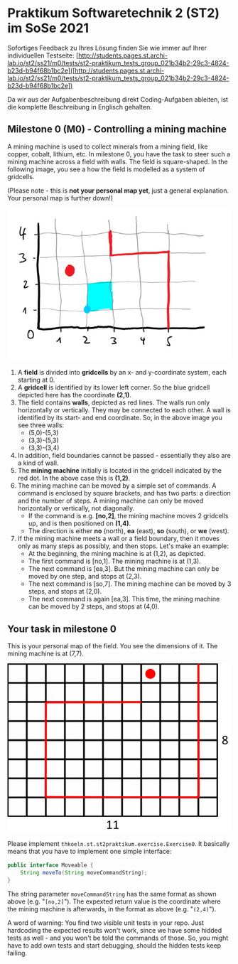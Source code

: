 # Praktikum Softwaretechnik 2 (ST2) im SoSe 2021

Sofortiges Feedback zu Ihres Lösung finden Sie wie immer auf Ihrer individuellen Testseite:
[http://students.pages.st.archi-lab.io/st2/ss21/m0/tests/st2-praktikum_tests_group_021b34b2-29c3-4824-b23d-b94f68b1bc2e]([http://students.pages.st.archi-lab.io/st2/ss21/m0/tests/st2-praktikum_tests_group_021b34b2-29c3-4824-b23d-b94f68b1bc2e])

Da wir aus der Aufgabenbeschreibung direkt Coding-Aufgaben ableiten, ist die komplette Beschreibung in Englisch
gehalten. 

## Milestone 0 (M0) - Controlling a mining machine

A mining machine is used to collect minerals from a mining field, like copper, cobalt, lithium, etc. 
In milestone 0, you have the task to steer such a mining machine across a field with walls.
The field is square-shaped. In the following image, you see a how the field is modelled as a 
system of gridcells.

(Please note - this is **not your personal map yet**, just a general explanation. Your personal map is further down!)

![field](src/main/resources/explanation.jpg)

1. A **field** is divided into **gridcells** by an x- and y-coordinate system, each starting
 at 0. 
1. A **gridcell** is identified by its lower left corner. So the blue gridcell depicted here has the coordinate **(2,1)**. 
1. The field contains **walls**, depicted as red lines. The walls run only horizontally or
    vertically. They may be connected to each other. A wall is identified by its start- and 
    end coordinate. So, in the above image you see three walls: 
    * (5,0)-(5,3)
    * (3,3)-(5,3)
    * (3,3)-(3,4)
1. In addition, field boundaries cannot be passed - essentially they also are a kind of wall.
1. The **mining machine** initially is located in the gridcell indicated by the red dot. In the above case this is 
    **(1,2)**.  
1. The mining machine can be moved by a simple set of commands. A command is enclosed by square brackets, and 
    has two parts: a direction and the number of steps. A mining machine can only be moved horizontally or 
    vertically, not diagonally. 
    * If the command is e.g. **[no,2]**, the mining machine moves 2 gridcells up, and is then positioned 
        on **(1,4)**.
    * The direction is either **no** (north), **ea** (east), **so** (south), or **we** (west).    
1. If the mining machine meets a wall or a field boundary, then it moves only as 
    many steps as possibly, and then stops. Let's make an example: 
    * At the beginning, the mining machine is at (1,2), as depicted.
    * The first command is [no,1]. The mining machine is at (1,3). 
    * The next command is [ea,3]. But the mining machine can only be moved by one step, and stops at (2,3).
    * The next command is [so,7]. The mining machine can be moved by 3 steps, and stops at (2,0).
    * The next command is again [ea,3]. This time, the mining machine can be moved by 2 steps, and stops at (4,0).

## Your task in milestone 0

This is your personal map of the field. You see the dimensions of it. The mining machine is at (7,7).

![Grid](src/main/resources/grid.png "Grid")

Please implement `thkoeln.st.st2praktikum.exercise.Exercise0`. It basically means that you have to implement one 
simple interface: 

```java
public interface Moveable {
    String moveTo(String moveCommandString);
}
```

The string parameter `moveCommandString` has the same format as shown above (e.g. "`[no,2]`"). The expexted return
value is the coordinate where the mining machine is afterwards, in the format as above (e.g. "`(2,4)`").

A word of warning: You find two visible unit tests in your repo. Just hardcoding the expected results won't work, 
since we have some hidded tests as well - and you won't be told the commands of those. So, you might have to add
own tests and start debugging, should the hidden tests keep failing.